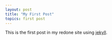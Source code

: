 ```yaml
---
layout: post
title: "My First Post"
topics: first post
---
```

This is the first post in my redone site using <a href="https://github.com/mojombo/jekyll" title="jekyll">jekyll</a>.

